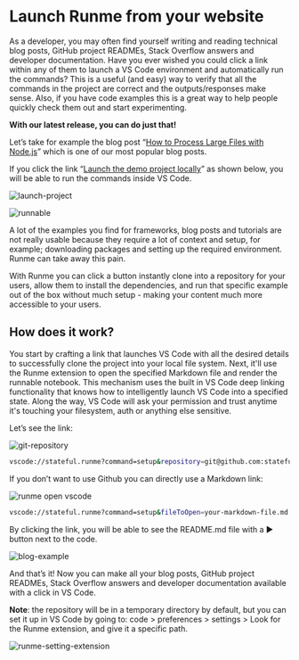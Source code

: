 ---
---

# Launch Runme from your website

As a developer, you may often find yourself writing and reading technical blog posts, GitHub project READMEs, Stack Overflow answers and developer documentation. Have you ever wished you could click a link within any of them to launch a VS Code environment and automatically run the commands? This is a useful (and easy) way to verify that all the commands in the project are correct and the outputs/responses make sense. Also, if you have code examples this is a great way to help people quickly check them out and start experimenting.

**With our latest release, you can do just that!**

Let’s take for example the blog post “[How to Process Large Files with Node.js](https://stateful.com/blog/process-large-files-nodejs-streams)” which is one of our most popular blog posts.

If you click the link “[Launch the demo project locally](vscode://stateful.runme?command=setup&repository=git@github.com:stateful/blog-examples.git&fileToOpen=node-streams/README.md)” as shown below, you will be able to run the commands inside VS Code.

![launch-project](/img/launch-project.png)

![runnable](/img/runnable-gif.gif)

A lot of the examples you find for frameworks, blog posts and tutorials are not really usable because they require a lot of context and setup, for example; downloading packages and setting up the required environment. Runme can take away this pain.

With Runme you can click a button instantly clone into a repository for your users, allow them to install the dependencies, and run that specific example out of the box without much setup - making your content much more accessible to your users.

## How does it work?

You start by crafting a link that launches VS Code with all the desired details to successfully clone the project into your local file system. Next, it'll use the Runme extension to open the specified Markdown file and render the runnable notebook. This mechanism uses the built in VS Code deep linking functionality that knows how to intelligently launch VS Code into a specified state. Along the way, VS Code will ask your permission and trust anytime it's touching your filesystem, auth or anything else sensitive.

Let’s see the link:

![git-repository](/img/runme-git-repository.png)

```sh {"id":"01HQ2JT43P80CW88PJXTWTGVDP"}
vscode://stateful.runme?command=setup&repository=git@github.com:stateful/blog-examples.git&fileToOpen=node-streams/README.md
```

If you don’t want to use Github you can directly use a Markdown link:

![runme open vscode](/img/runme-open-vscode.png)

```sh {"id":"01HQ2JWRN06G0560GXWE41Z2WN"}
vscode://stateful.runme?command=setup&fileToOpen=your-markdown-file.md
```

By clicking the link, you will be able to see the README.md file with a ▶️ button next to the code.

![blog-example ](/img/runme-processnodejs.png)

And that’s it! Now you can make all your blog posts, GitHub project READMEs, Stack Overflow answers and developer documentation available with a click in VS Code.

**Note**: the repository will be in a temporary directory by default, but you can set it up in VS Code by going to: code > preferences > settings > Look for the Runme extension, and give it a specific path.

![runme-setting-extension](/img/runme-setting-extensions.png)

